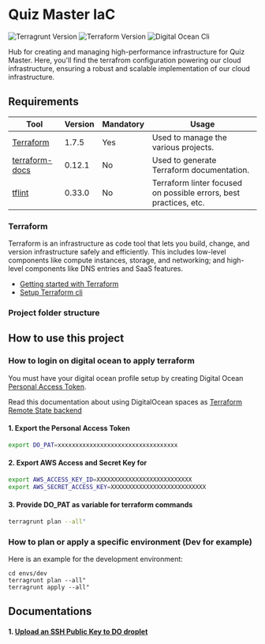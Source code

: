 # Quiz Master IaC

![Terragrunt Version]()
![Terraform Version](https://img.shields.io/static/v1?label=Terraform&message=1.7.5&color=blue)
![Digital Ocean Cli](https://img.shields.io/badge/DigitalOcean-0080FF?&style=plastic&logo=DigitalOcean&logoColor=white)

Hub for creating and managing high-performance infrastructure for Quiz Master. Here, you'll find the terrafrom configuration
powering our cloud infrastructure, ensuring a robust and scalable implementation of our cloud infrastructure.

## Requirements

| Tool                                                               | Version | Mandatory | Usage                                                             |
| ------------------------------------------------------------------ | ------- | --------- | ----------------------------------------------------------------- |
| [Terraform](https://terraform.io)                                  | 1.7.5   | Yes       | Used to manage the various projects.                              |
| [terraform-docs](https://github.com/terraform-docs/terraform-docs) | 0.12.1  | No        | Used to generate Terraform documentation.                         |
| [tflint](https://github.com/wata727/tflint)                        | 0.33.0  | No        | Terraform linter focused on possible errors, best practices, etc. |

### Terraform

Terraform is an infrastructure as code tool that lets you build, change, and version infrastructure safely and efficiently. This includes low-level components like compute instances, storage, and networking; and high-level components like DNS entries and SaaS features.

- [Getting started with Terraform](https://developer.hashicorp.com/terraform/tutorials/aws-get-started)
- [Setup Terraform cli](https://developer.hashicorp.com/terraform/tutorials/aws-get-started/install-cli)

### Project folder structure

## How to use this project

### How to login on digital ocean to apply terraform

You must have your digital ocean profile setup by creating Digital Ocean [Personal Access Token](https://docs.digitalocean.com/reference/api/create-personal-access-token/).

Read this documentation about using DigitalOcean spaces as [Terraform Remote State backend](https://docs.digitalocean.com/products/spaces/reference/terraform-backend/)

#### 1. Export the Personal Access Token

```bash
export DO_PAT=xxxxxxxxxxxxxxxxxxxxxxxxxxxxxxxxxx
```

#### 2. Export AWS Access and Secret Key for

```bash
export AWS_ACCESS_KEY_ID=XXXXXXXXXXXXXXXXXXXXXXXXXXX
export AWS_SECRET_ACCESS_KEY=XXXXXXXXXXXXXXXXXXXXXXXXXXX
```

#### 3. Provide DO_PAT as variable for terraform commands

```bash
terragrunt plan --all"
```

### How to plan or apply a specific environment (Dev for example)

Here is an example for the development environment:

```
cd envs/dev
terragrunt plan --all"
terragrunt apply --all"
```

## Documentations

#### 1. [Upload an SSH Public Key to DO droplet](./docs/ssh_setup.md)
